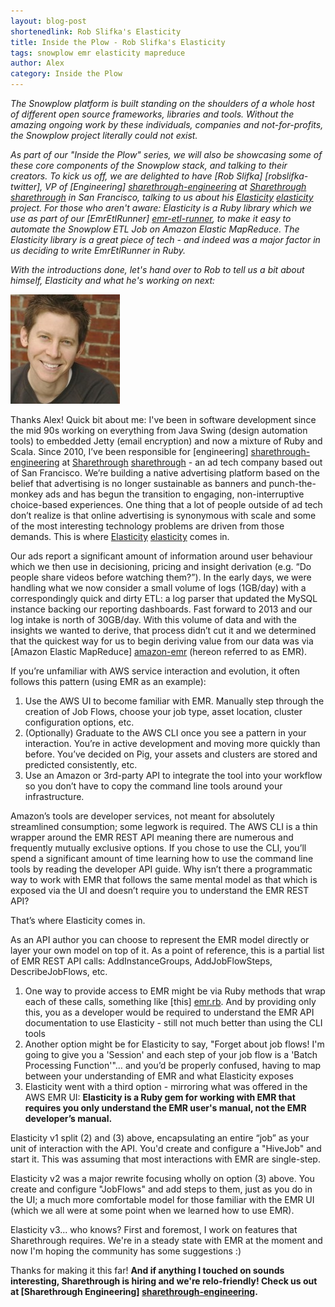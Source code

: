 ```yaml
---
layout: blog-post
shortenedlink: Rob Slifka's Elasticity
title: Inside the Plow - Rob Slifka's Elasticity
tags: snowplow emr elasticity mapreduce
author: Alex
category: Inside the Plow
---
```


_The Snowplow platform is built standing on the shoulders of a whole host of different open source frameworks, libraries and tools. Without the amazing ongoing work by these individuals, companies and not-for-profits, the Snowplow project literally could not exist._

_As part of our "Inside the Plow" series, we will also be showcasing some of these core components of the Snowplow stack, and talking to their creators. To kick us off, we are delighted to have [Rob Slifka] [robslifka-twitter], VP of [Engineering] [sharethrough-engineering] at [Sharethrough] [sharethrough] in San Francisco, talking to us about his [Elasticity] [elasticity] project. For those who aren't aware: Elasticity is a Ruby library which we use as part of our [EmrEtlRunner] [emr-etl-runner], to make it easy to automate the Snowplow ETL Job on Amazon Elastic MapReduce. The Elasticity library is a great piece of tech - and indeed was a major factor in us deciding to write EmrEtlRunner in Ruby._

_With the introductions done, let's hand over to Rob to tell us a bit about himself, Elasticity and what he's working on next:_

![rob-slifka-img][rob-slifka-img]

Thanks Alex! Quick bit about me: I've been in software development since the mid 90s working on everything from Java Swing (design automation tools) to embedded Jetty (email encryption) and now a mixture of Ruby and Scala. Since 2010, I’ve been responsible for [engineering] [sharethrough-engineering] at [Sharethrough] [sharethrough] - an ad tech company based out of San Francisco.  We’re building a native advertising platform based on the belief that advertising is no longer sustainable as banners and punch-the-monkey ads and has begun the transition to engaging, non-interruptive choice-based experiences. One thing that a lot of people outside of ad tech don’t realize is that online advertising is synonymous with scale and some of the most interesting technology problems are driven from those demands.  This is where [Elasticity] [elasticity] comes in.

<!--more-->

Our ads report a significant amount of information around user behaviour which we then use in decisioning, pricing and insight derivation (e.g. “Do people share videos before watching them?”).  In the early days, we were handling what we now consider a small volume of logs (1GB/day) with a correspondingly quick and dirty ETL: a log parser that updated the MySQL instance backing our reporting dashboards.  Fast forward to 2013 and our log intake is north of 30GB/day.  With this volume of data and with the insights we wanted to derive, that process didn’t cut it and we determined that the quickest way for us to begin deriving value from our data was via [Amazon Elastic MapReduce] [amazon-emr] (hereon referred to as EMR).

If you’re unfamiliar with AWS service interaction and evolution, it often follows this pattern (using EMR as an example):

1. Use the AWS UI to become familiar with EMR.  Manually step through the creation of Job Flows, choose your job type, asset location, cluster configuration options, etc.
2.  (Optionally) Graduate to the AWS CLI once you see a pattern in your interaction.  You’re in active development and moving more quickly than before.  You’ve decided on Pig, your assets and clusters are stored and predicted consistently, etc.
3. Use an Amazon or 3rd-party API to integrate the tool into your workflow so you don’t have to copy the command line tools around your infrastructure.

Amazon’s tools are developer services, not meant for absolutely streamlined consumption; some legwork is required.  The AWS CLI is a thin wrapper around the EMR REST API meaning there are numerous and frequently mutually exclusive options.  If you chose to use the CLI, you’ll spend a significant amount of time learning how to use the command line tools by reading the developer API guide.  Why isn’t there a programmatic way to work with EMR that follows the same mental model as that which is exposed via the UI and doesn’t require you to understand the EMR REST API?

That’s where Elasticity comes in.

As an API author you can choose to represent the EMR model directly or layer your own model on top of it.  As a point of reference, this is a partial list of EMR REST API calls: AddInstanceGroups, AddJobFlowSteps, DescribeJobFlows, etc.

1. One way to provide access to EMR might be via Ruby methods that wrap each of these calls, something like [this] [emr.rb].  And by providing only this, you as a developer would be required to understand the EMR API documentation to use Elasticity - still not much better than using the CLI tools
2. Another option might be for Elasticity to say, "Forget about job flows!  I'm going to give you a 'Session' and each step of your job flow is a 'Batch Processing Function'"… and you’d be properly confused, having to map between your understanding of EMR and what Elasticity exposes
3. Elasticity went with a third option - mirroring what was offered in the AWS EMR UI: **Elasticity is a Ruby gem for working with EMR that requires you only understand the EMR user's manual, not the EMR developer’s manual.**

Elasticity v1 split (2) and (3) above, encapsulating an entire “job” as your unit of interaction with the API. You'd create and configure a "HiveJob" and start it. This was assuming that most interactions with EMR are single-step.

Elasticity v2 was a major rewrite focusing wholly on option (3) above.  You create and configure "JobFlows" and add steps to them, just as you do in the UI; a much more comfortable model for those familiar with the EMR UI (which we all were at some point when we learned how to use EMR).

Elasticity v3... who knows?  First and foremost, I work on features that Sharethrough requires. We're in a steady state with EMR at the moment and now I'm hoping the community has some suggestions :)

Thanks for making it this far! **And if anything I touched on sounds interesting, Sharethrough is hiring and we're relo-friendly! Check us out at [Sharethrough Engineering] [sharethrough-engineering].**

[rob-slifka-twitter]: https://twitter.com/robslifka
[sharethrough]: http://www.sharethrough.com
[sharethrough-engineering]: http://www.sharethrough.com/engineering
[elasticity]: https://github.com/rslifka/elasticity
[emr-etl-runner]: https://github.com/snowplow/snowplow/wiki/setting-up-EmrEtlRunner
[amazon-emr]: http://aws.amazon.com/elasticmapreduce/
[rob-slifka-img]: /static/img/blog/2013/03/rob-slifka.jpeg
[emr.rb]: https://github.com/rslifka/elasticity/blob/master/lib/elasticity/emr.rb